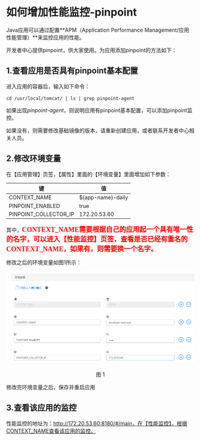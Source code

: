 # 如何增加性能监控-pinpoint

Java应用可以通过配置**APM（Application Performance Management/应用性能管理）**来监控应用的性能。

开发者中心提供pinpoint，供大家使用。为应用添加pinpoint的方法如下：

## 1.查看应用是否具有pinpoint基本配置

进入应用的容器后，输入如下命令：

```
cd /usr/local/tomcat/ | ls | grep pinpoint-agent
```

如果出现*pinpoint-agent*，则说明应用有pinpoint基本配置，可以添加pinpoint监控。

如果没有，则需要修改基础镜像的版本，请重新创建应用，或者联系开发者中心相关人员。

## 2.修改环境变量
在【应用管理】页签，【属性】里面的【环境变量】里面增加如下参数：

键 | 值
---- | ---
CONTEXT_NAME | ${app-name}-daily
PINPOINT_ENABLED | true
PINPOINT_COLLECTOR_IP | 172.20.53.60

其中，**<font color=#FF0000 size=4 face="黑体">CONTEXT_NAME需要根据自己的应用起一个具有唯一性的名字，可以进入【性能监控】页签，查看是否已经有重名的CONTEXT_NAME，如果有，则需要换一个名字。</font>**

修改之后的环境变量如图1所示：

<div align=center>

<img src="images/how_to_add_pinpoint_1_v2.png"/>

</div>

<p align="center">图 1</p>

修改完环境变量之后，保存并重启应用

## 3.查看该应用的监控

性能监控的地址为：http://172.20.53.60:8180/#/main，在【性能监控】，根据CONTEXT_NAME查看该应用的监控。
